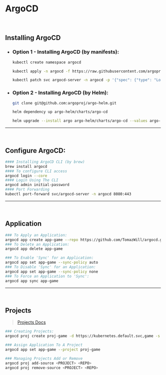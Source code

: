 # ArgoCD

<br>

## Installing ArgoCD
- ### Option 1 - Installing ArgoCD (by manifests):
    ```sh
    kubectl create namespace argocd

    kubectl apply -n argocd -f https://raw.githubusercontent.com/argoproj/argo-cd/stable/manifests/install.yaml
    
    kubectl patch svc argocd-server -n argocd -p '{"spec": {"type": "LoadBalancer"}}'
    ```
- ### Option 2 - Installing ArgoCD (by Helm):
    ```sh
    git clone git@github.com:argoproj/argo-helm.git

    helm dependency up argo-helm/charts/argo-cd

    helm upgrade --install argo argo-helm/charts/argo-cd --values argo-helm/charts/argo-cd/values.yaml --namespace=argo --create-namespace
    ```

--- 
<br>


## Configure ArgoCD:
```sh
#### Installing ArgoCD CLI (by brew)
brew install argocd
#### To configure CLI access
argocd login --core
#### Login Using The CLI
argocd admin initial-password
#### Port Forwarding
kubectl port-forward svc/argocd-server -n argocd 8080:443
```

--- 
<br>

## Application
```sh
### To Apply an Application:
argocd app create app-game --repo https://github.com/TomazWill/argocd.git --path k8s/game-2048 --dest-server https://kubernetes.default.svc --dest-namespace game
### To Delete an Application:
argocd app delete app-game

### To Enable 'Sync' for an Application:
argocd app set app-game --sync-policy auto
### To Disable 'Sync' for an Application:
argocd app set app-game --sync-policy none
### To Force an Application to 'Sync':
argocd app sync app-game

```

--- 
<br>

## Projects
> [Projects Docs](https://argo-cd.readthedocs.io/en/stable/user-guide/projects/)
```sh
### Creating Projects:
argocd proj create proj-game -d https://kubernetes.default.svc,game -s https://github.com/TomazWill/argocd.git

### Assign Application To A Project
argocd app set app-game --project proj-game

### Managing Projects Add or Remove 
argocd proj add-source <PROJECT> <REPO>
argocd proj remove-source <PROJECT> <REPO>
```